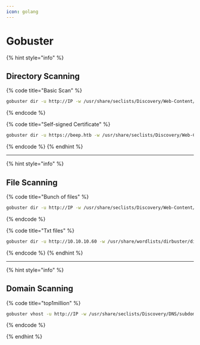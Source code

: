 ```yaml
---
icon: golang
---
```


# Gobuster

{% hint style="info" %}
## Directory Scanning

{% code title="Basic Scan" %}
```bash
gobuster dir -u http://IP -w /usr/share/seclists/Discovery/Web-Content/directory-list-2.3-medium.txt
```
{% endcode %}

{% code title="Self-signed Certificate" %}
```bash
gobuster dir -u https://beep.htb -w /usr/share/seclists/Discovery/Web-Content/raft-small-words.txt -k
```
{% endcode %}
{% endhint %}

***

{% hint style="info" %}
## File Scanning

{% code title="Bunch of files" %}
```bash
gobuster dir -u http://IP -w /usr/share/seclists/Discovery/Web-Content/directory-list-2.3-medium.txt -t 150 -x .php,.html,.py,.git,.sh,.bak,.js,.txt,.git
```
{% endcode %}

{% code title="Txt files" %}
```bash
gobuster dir -u http://10.10.10.60 -w /usr/share/wordlists/dirbuster/directory-list-2.3-medium.txt -x .txt -t 40
```
{% endcode %}
{% endhint %}

***

{% hint style="info" %}
## Domain Scanning

{% code title="top1million" %}
```bash
gobuster vhost -u http://IP -w /usr/share/seclists/Discovery/DNS/subdomains-top1million-20000.txt -t 200
```
{% endcode %}


{% endhint %}

